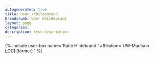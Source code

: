 ```yaml
---
autogenerated: true
title: User ›Khildebrand
breadcrumb: User Khildebrand
layout: page
categories: 
description: test description
---
```


{% include user-box name='Katie Hildebrand ' affiliation='UW-Madison [LOCI](LOCI "wikilink") (former) ' %}
